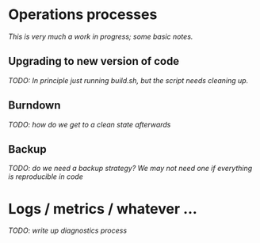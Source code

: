 # Operations processes

*This is very much a work in progress; some basic notes.*

## Upgrading to new version of code

*TODO: In principle just running build.sh, but the script needs cleaning up.*

## Burndown

*TODO: how do we get to a clean state afterwards*

## Backup

*TODO: do we need a backup strategy? We may not need one if everything is reproducible in code*

# Logs / metrics / whatever ...

*TODO: write up diagnostics process*
